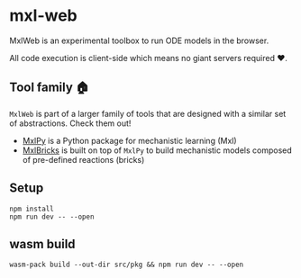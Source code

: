 # mxl-web

MxlWeb is an experimental toolbox to run ODE models in the browser.

All code execution is client-side which means no giant servers required ❤️.


## Tool family 🏠

`MxlWeb` is part of a larger family of tools that are designed with a similar set of abstractions. Check them out!

- [MxlPy](https://github.com/Computational-Biology-Aachen/MxlPy) is a Python package for mechanistic learning (Mxl)
- [MxlBricks](https://github.com/Computational-Biology-Aachen/mxl-bricks) is built on top of `MxlPy` to build mechanistic models composed of pre-defined reactions (bricks)


## Setup

```
npm install
npm run dev -- --open
```

## wasm build

```
wasm-pack build --out-dir src/pkg && npm run dev -- --open
```


